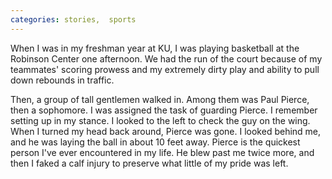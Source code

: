 ```yaml
---
categories: stories,  sports
---
```


When I was in my freshman year at KU, I was playing basketball at the Robinson Center one afternoon. We had the run of the court because of my teammates' scoring prowess and my extremely dirty play and ability to pull down rebounds in traffic.

Then, a group of tall gentlemen walked in. Among them was Paul Pierce, then a sophomore. I was assigned the task of guarding Pierce. I remember setting up in my stance. I looked to the left to check the guy on the wing. When I turned my head back around, Pierce was gone. I looked behind me, and he was laying the ball in about 10 feet away. Pierce is the quickest person I've ever encountered in my life. He blew past me twice more, and then I faked a calf injury to preserve what little of my pride was left.